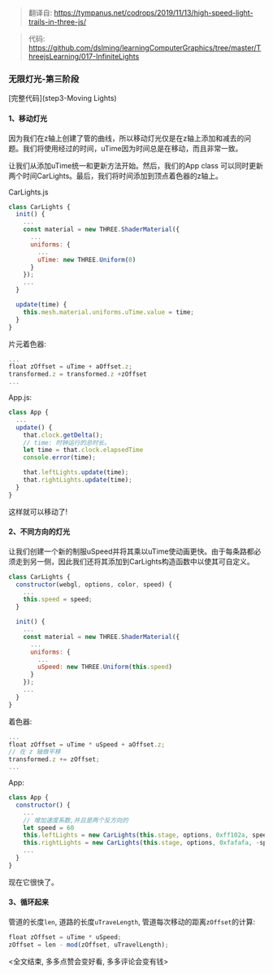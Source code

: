 > 翻译自: https://tympanus.net/codrops/2019/11/13/high-speed-light-trails-in-three-js/

> 代码: https://github.com/dslming/learningComputerGraphics/tree/master/ThreejsLearning/017-InfiniteLights

### 无限灯光-第三阶段

[完整代码](step3-Moving Lights)

#### 1、移动灯光
因为我们在z轴上创建了管的曲线，所以移动灯光仅是在z轴上添加和减去的问题。我们将使用经过的时间，uTime因为时间总是在移动，而且非常一致。

让我们从添加uTime统一和更新方法开始。然后，我们的App class 可以同时更新两个时间CarLights。最后，我们将时间添加到顶点着色器的z轴上。

CarLights.js
```js
class CarLights {
  init() {
    ...
    const material = new THREE.ShaderMaterial({
      ...
      uniforms: {
        ...
        uTime: new THREE.Uniform(0)
      }
    });
    ...
  }

  update(time) {
    this.mesh.material.uniforms.uTime.value = time;
  }
}
```

片元着色器:
```js
...
float zOffset = uTime + aOffset.z;
transformed.z = transformed.z +zOffset
...
```

App.js:
```js
class App {
  ...
  update() {
    that.clock.getDelta();
    // time: 时钟运行的总时长。
    let time = that.clock.elapsedTime
    console.error(time);

    that.leftLights.update(time);
    that.rightLights.update(time);
  }
}
```
这样就可以移动了!


#### 2、不同方向的灯光
让我们创建一个新的制服uSpeed并将其乘以uTime使动画更快。由于每条路都必须走到另一侧，因此我们还将其添加到CarLights构造函数中以使其可自定义。

```js
class CarLights {
  constructor(webgl, options, color, speed) {
    ...
    this.speed = speed;
  }

  init() {
    ...
    const material = new THREE.ShaderMaterial({
      ...
      uniforms: {
        ...
        uSpeed: new THREE.Uniform(this.speed)
      }
    });
    ...
  }
}
```

着色器:
```js
...
float zOffset = uTime * uSpeed + aOffset.z;
// 在 z 轴做平移
transformed.z += zOffset;
...
```

App:
```js
class App {
  constructor() {
    ...
    // 增加速度系数,并且是两个反方向的
    let speed = 60
    this.leftLights = new CarLights(this.stage, options, 0xff102a, speed);
    this.rightLights = new CarLights(this.stage, options, 0xfafafa, -speed);
    ...
  }
}
```
现在它很快了。

#### 3、循环起来
管道的长度`len`,  道路的长度`uTraveLength`, 管道每次移动的距离`zOffset`的计算:
```js
float zOffset = uTime * uSpeed;
zOffset = len - mod(zOffset, uTravelLength);
```

<全文结束, 多多点赞会变好看, 多多评论会变有钱>

